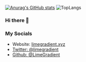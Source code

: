 [![Anurag's GitHub stats](https://github-readme-stats.vercel.app/api?username=limegradient&count_private=true&theme=tokyonight)](https://github.com/anuraghazra/github-readme-stats)
![TopLangs](https://github-readme-stats.vercel.app/api/top-langs/?username=LimeGradient&layout=compact&langs_count=100&hide=assembly)


### Hi there 👋

### My Socials
<ul>
  <li>Website: <a href="https://www.limegradient.xyz">limegradient.xyz</li>
  <li>Twitter: @limegradient</li>
  <li>Github: @LimeGradient</li>
</ul>
